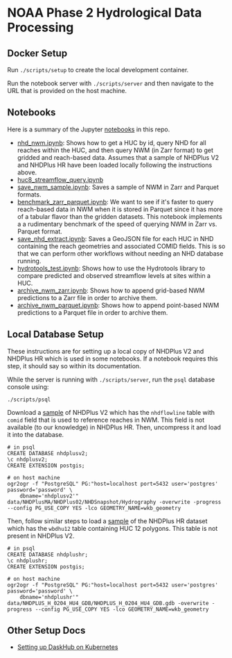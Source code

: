 # NOAA Phase 2 Hydrological Data Processing

## Docker Setup

Run `./scripts/setup` to create the local development container.

Run the notebook server with `./scripts/server` and then navigate to the URL that is provided on the host machine.

## Notebooks

Here is a summary of the Jupyter [notebooks](src/notebooks/) in this repo.

* [nhd_nwm.ipynb](src/notebooks/nhd_nwm.ipynb): Shows how to get a HUC by id, query NHD for all reaches within the HUC, and then query NWM (in Zarr format) to get gridded and reach-based data. Assumes that a sample of NHDPlus V2 and NHDPlus HR have been loaded locally following the instructions above.
* [huc8_streamflow_query.ipynb](src/notebooks/huc8_streamflow_query.ipynb)
* [save_nwm_sample.ipynb](src/notebooks/save_nwm_sample.ipynb): Saves a sample of NWM in Zarr and Parquet formats.
* [benchmark_zarr_parquet.ipynb](src/notebooks/benchmark_zarr_parquet.ipynb): We want to see if it's faster to query reach-based data in NWM when it is stored in Parquet since it has more of a tabular flavor than the gridden datasets. This notebook implements a a rudimentary benchmark of the speed of querying NWM in Zarr vs. Parquet format.
* [save_nhd_extract.ipynb](src/notebooks/save_nhd_extract.ipynb): Saves a GeoJSON file for each HUC in NHD containing the reach geometries and associated COMID fields. This is so that we can perform other workflows without needing an NHD database running.
* [hydrotools_test.ipynb](src/notebooks/hydrotools_test.ipynb): Shows how to use the Hydrotools library to compare predicted and observed streamflow levels at sites within a HUC.
* [archive_nwm_zarr.ipynb](src/notebooks/archive_nwm_zarr.ipynb): Shows how to append grid-based NWM predictions to a Zarr file in order to archive them.
* [archive_nwm_parquet.ipynb](src/notebooks/archive_nwm_parquet.ipynb): Shows how to append point-based NWM predictions to a Parquet file in order to archive them.

## Local Database Setup

These instructions are for setting up a local copy of NHDPlus V2 and NHDPlus HR which is used in some notebooks. If a notebook requires this step, it should say so within its documentation.

While the server is running with `./scripts/server`, run the `psql` database console using:

```
./scripts/psql
```

Download a [sample](https://edap-ow-data-commons.s3.amazonaws.com/NHDPlusV21/Data/NHDPlusMA/NHDPlusV21_MA_02_NHDSnapshot_04.7z) of NHDPlus V2 which has the `nhdflowline` table with `comid` field that is used to reference reaches in NWM. This field is not available (to our knowledge) in NHDPlus HR. Then, uncompress it and load it into the database.

```
# in psql
CREATE DATABASE nhdplusv2;
\c nhdplusv2;
CREATE EXTENSION postgis;

# on host machine
ogr2ogr -f "PostgreSQL" PG:"host=localhost port=5432 user='postgres' password='password' \
    dbname='nhdplusv2'" data/NHDPlusMA/NHDPlus02/NHDSnapshot/Hydrography -overwrite -progress --config PG_USE_COPY YES -lco GEOMETRY_NAME=wkb_geometry
```

Then, follow similar steps to load a [sample](https://prd-tnm.s3.amazonaws.com/StagedProducts/Hydrography/NHDPlusHR/Beta/GDB/NHDPLUS_H_0204_HU4_GDB.zip) of the NHDPlus HR dataset which has the `wbdhu12` table containing HUC 12 polygons. This table is not present in NHDPlus V2. 

```
# in psql
CREATE DATABASE nhdplushr;
\c nhdplushr;
CREATE EXTENSION postgis;

# on host machine
ogr2ogr -f "PostgreSQL" PG:"host=localhost port=5432 user='postgres' password='password' \
    dbname='nhdplushr'" data/NHDPLUS_H_0204_HU4_GDB/NHDPLUS_H_0204_HU4_GDB.gdb -overwrite -progress --config PG_USE_COPY YES -lco GEOMETRY_NAME=wkb_geometry
```

## Other Setup Docs
 
* [Setting up DaskHub on Kubernetes](docs/daskhub-setup.md)
